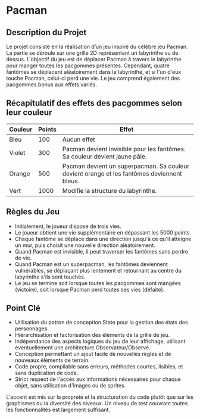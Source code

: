 # Pacman

## Description du Projet
Le projet consiste en la réalisation d’un jeu inspiré du célèbre jeu Pacman. La partie se déroule sur une grille 2D représentant un labyrinthe vu de dessus. L'objectif du jeu est de déplacer Pacman à travers le labyrinthe pour manger toutes les pacgommes présentes. Cependant, quatre fantômes se déplacent aléatoirement dans le labyrinthe, et si l'un d'eux touche Pacman, celui-ci perd une vie. Le jeu comprend également des pacgommes bonus aux effets variés.

## Récapitulatif des effets des pacgommes selon leur couleur

| Couleur | Points | Effet                                      |
| ------- | ------ | ------------------------------------------ |
| Bleu    | 100    | Aucun effet                                |
| Violet  | 300    | Pacman devient invisible pour les fantômes. Sa couleur devient jaune pâle. |
| Orange  | 500    | Pacman devient un superpacman. Sa couleur devient orange et les fantômes deviennent bleus. |
| Vert    | 1000   | Modifie la structure du labyrinthe.         |

## Règles du Jeu
- Initialement, le joueur dispose de trois vies.
- Le joueur obtient une vie supplémentaire en dépassant les 5000 points.
- Chaque fantôme se déplace dans une direction jusqu'à ce qu'il atteigne un mur, puis choisit une nouvelle direction aléatoirement.
- Quand Pacman est invisible, il peut traverser les fantômes sans perdre de vie.
- Quand Pacman est un superpacman, les fantômes deviennent vulnérables, se déplaçant plus lentement et retournant au centre du labyrinthe s'ils sont touchés.
- Le jeu se termine soit lorsque toutes les pacgommes sont mangées (victoire), soit lorsque Pacman perd toutes ses vies (défaite).

## Point Clé
- Utilisation du patron de conception State pour la gestion des états des personnages.
- Hiérarchisation et factorisation des éléments de la grille de jeu.
- Indépendance des aspects logiques du jeu de leur affichage, utilisant éventuellement une architecture Observateur/Observé.
- Conception permettant un ajout facile de nouvelles règles et de nouveaux éléments de terrain.
- Code propre, compilable sans erreurs, méthodes courtes, lisibles, et sans duplication de code.
- Strict respect de l'accès aux informations nécessaires pour chaque objet, sans utilisation d'images ou de sprites.

L'accent est mis sur la propreté et la structuration du code plutôt que sur les graphismes ou la diversité des niveaux. Un niveau de test couvrant toutes les fonctionnalités est largement suffisant.
